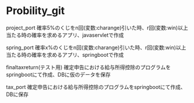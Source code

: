 # Probility_git


project_port
確率5%のくじをn回(変数:charange)引いた時、r回(変数:win)以上当たる時の確率を求めるアプリ、javaservletで作成

spring_port
確率x%のくじをn回(変数:charange)引いた時、r回(変数:win)以上当たる時の確率を求めるアプリ、springbootで作成

finaltaxreturn(テスト用)
確定申告における給与所得控除のプログラムをspringbootにて作成、DBに仮のデータを保存

tax_port
確定申告における給与所得控除のプログラムをspringbootにて作成、DBに保存